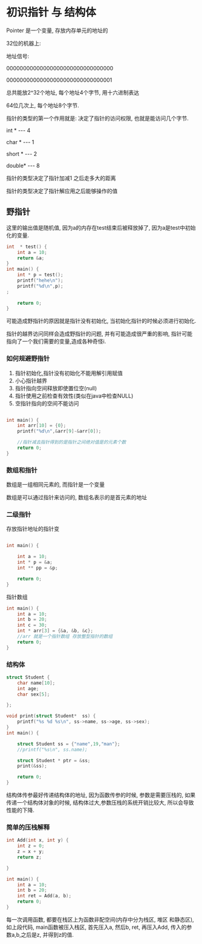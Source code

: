 # 初识指针 与 结构体

Pointer 是一个变量, 存放内存单元的地址的

32位的机器上:

地址信号:

00000000000000000000000000000000

00000000000000000000000000000001

总共能放2^32个地址, 每个地址4个字节, 用十六进制表达

64位几次上, 每个地址8个字节.

指针的类型的第一个作用就是: 决定了指针的访问权限, 也就是能访问几个字节.

int *  --- 4

char * --- 1

short * --- 2

double* --- 8

指针的类型决定了指针加减1 之后走多大的距离

指针的类型决定了指针解应用之后能够操作的值


## 野指针

这里的输出值是随机值, 因为a的内存在test结束后被释放掉了, 因为a是test中初始化的变量.

```c
int  * test() {
    int a = 10;
    return &a;
}
int main() {
    int * p = test();
    printf("hehe\n");
    printf("%d\n",p);
;
    
    return 0;
}
```
可能造成野指针的原因就是指针没有初始化, 当初始化指针的时候必须进行初始化.

指针的越界访问同样会造成野指针的问题, 并有可能造成很严重的影响, 指针可能指向了一个我们需要的变量,造成各种奇怪i.

### 如何规避野指针

1. 指针初始化,指针没有初始化不能用解引用赋值
2. 小心指针越界
3. 指针指向空间释放即使置位空(null)
4. 指针使用之前检查有效性(类似在java中检查NULL)
5. 空指针指向的空间不能访问


```c

int main() {
    int arr[10] = {0};
    printf("%d\n",&arr[9]-&arr[0]);

    //指针减去指针得到的是指针之间绝对值是的元素个数 
    return 0;
}
```
### 数组和指针

数组是一组相同元素的, 而指针是一个变量

数组是可以通过指针来访问的, 数组名表示的是首元素的地址


###  二级指针

存放指针地址的指针变

```c

int main() {

    int a = 10;
    int * p = &a;
    int ** pp = &p;

    return 0;
}
```

指针数组
```c
int main() {
    int a = 10;
    int b = 20;
    int c = 30;
    int * arr[3] = {&a, &b, &c};
    //arr 就是一个指针数组 存放整型指针的数组
    return 0;
}
```

### 结构体

```c
struct Student {
    char name[10];
    int age;
    char sex[5];

};

void print(struct Student*  ss) {
    printf("%s %d %s\n", ss->name, ss->age, ss->sex);
}
int main() {

    struct Student ss = {"name",19,"man"};
    //printf("%s\n", ss.name);

    struct Student * ptr = &ss;
    print(&ss);

    return 0;
}
```
结构体传参最好传递结构体的地址, 因为函数传参的时候, 参数是需要压栈的, 如果传递一个结构体对象的时候, 结构体过大,参数压栈的系统开销比较大, 所以会导致性能的下降.

### 简单的压栈解释

```c
int Add(int x, int y) {
    int z = 0;
    z = x + y;
    return z;

}

int main() {
    int a = 10;
    int b = 20;
    int ret = Add(a, b);
    return 0;
}
```

每一次调用函数, 都要在栈区上为函数非配空间(内存中分为栈区, 堆区 和静态区), 如上段代码, main函数被压入栈区, 首先压入a, 然后b, ret, 再压入Add, 传入的参数a,b,之后是z, 并得到z的值.

